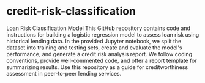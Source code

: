 # credit-risk-classification
Loan Risk Classification Model
This GitHub repository contains code and instructions for building a logistic regression model to assess loan risk using historical lending data. In the provided Jupyter notebook, we split the dataset into training and testing sets, create and evaluate the model's performance, and generate a credit risk analysis report. We follow coding conventions, provide well-commented code, and offer a report template for summarizing results. Use this repository as a guide for creditworthiness assessment in peer-to-peer lending services.
